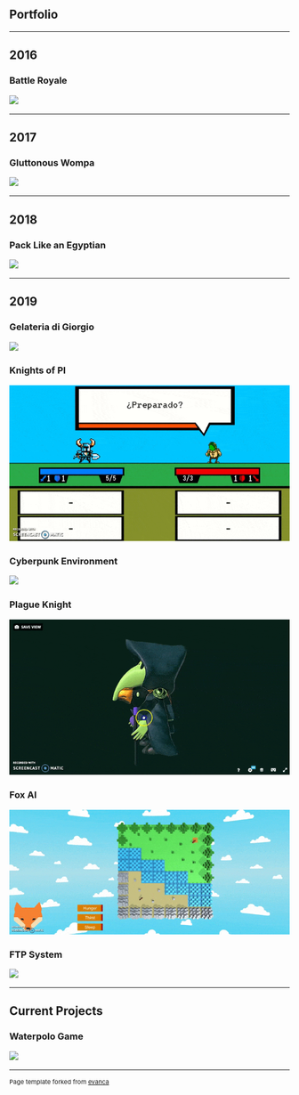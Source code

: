 ## Portfolio

---

## 2016
### Battle Royale

<img src="media/royale.gif"/>

---

## 2017
### Gluttonous Wompa

<img src="media/wompa.gif"/>

---

## 2018
### Pack Like an Egyptian
<img src="images/dummy_thumbnail.jpg?raw=true"/>

---

## 2019
### Gelateria di Giorgio
<img src="images/dummy_thumbnail.jpg?raw=true"/>

### Knights of PI
<img src="media/KoP.gif"/>

### Cyberpunk Environment
<img src="media/bar.gif"/>

### Plague Knight
<img src="media/plague.gif"/>

### Fox AI
<img src="media/fox.gif"/>

### FTP System
<img src="images/dummy_thumbnail.jpg?raw=true"/>

---

## Current Projects
### Waterpolo Game
<img src="media/waterpolo.gif"/>

---

<p style="font-size:11px">Page template forked from <a href="https://github.com/evanca/quick-portfolio">evanca</a></p>
<!-- Remove above link if you don't want to attibute -->